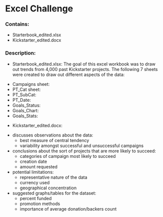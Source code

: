 # Excel Challenge

### Contains:
* Starterbook_edited.xlsx
* Kickstarter_edited.docx

### Description:
* Starterbook_edited.xlsx: The goal of this excel workbook was to draw out trends from 4,000 past Kickstarter projects. The following 7 sheets were created to draw out different aspects of the data:
- Campaigns sheet:
- PT_Cat sheet:
- PT_SubCat:
- PT_Date:
- Goals_Status:
- Goals_Chart:
- Goals_Stats:

* Kickstarter_edited.docx:
- discusses observations about the data: 
    - best measure of central tendency
    - variability amongst successful and unsuccessful campaigns
- conclusions about the sort of projects that are more likely to succeed: 
    - categories of campaign most likely to succeed
    - creation date
    - amount requested
- potential limitations:
    - representative nature of the data
    - currency used
    - geographical concentration
- suggested graphs/tables for the dataset:
    - percent funded
    - promotion methods
    - importance of average donation/backers count


